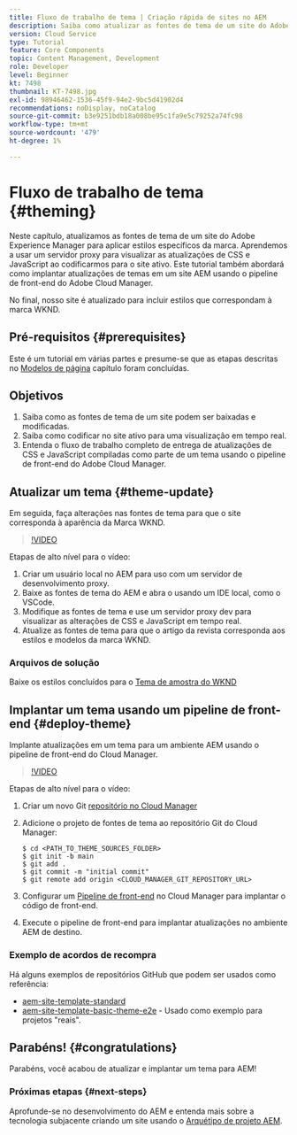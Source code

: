 ```yaml
---
title: Fluxo de trabalho de tema | Criação rápida de sites no AEM
description: Saiba como atualizar as fontes de tema de um site do Adobe Experience Manager para aplicar estilos específicos da marca. Saiba como usar um servidor proxy para exibir uma visualização ao vivo das atualizações de CSS e Javascript. Este tutorial também abordará como implantar atualizações de temas em um site AEM usando o pipeline de front-end do Adobe Cloud Manager.
version: Cloud Service
type: Tutorial
feature: Core Components
topic: Content Management, Development
role: Developer
level: Beginner
kt: 7498
thumbnail: KT-7498.jpg
exl-id: 98946462-1536-45f9-94e2-9bc5d41902d4
recommendations: noDisplay, noCatalog
source-git-commit: b3e9251bdb18a008be95c1fa9e5c79252a74fc98
workflow-type: tm+mt
source-wordcount: '479'
ht-degree: 1%

---
```


# Fluxo de trabalho de tema {#theming}

Neste capítulo, atualizamos as fontes de tema de um site do Adobe Experience Manager para aplicar estilos específicos da marca. Aprendemos a usar um servidor proxy para visualizar as atualizações de CSS e JavaScript ao codificarmos para o site ativo. Este tutorial também abordará como implantar atualizações de temas em um site AEM usando o pipeline de front-end do Adobe Cloud Manager.

No final, nosso site é atualizado para incluir estilos que correspondam à marca WKND.

## Pré-requisitos {#prerequisites}

Este é um tutorial em várias partes e presume-se que as etapas descritas no [Modelos de página](./page-templates.md) capítulo foram concluídas.

## Objetivos

1. Saiba como as fontes de tema de um site podem ser baixadas e modificadas.
1. Saiba como codificar no site ativo para uma visualização em tempo real.
1. Entenda o fluxo de trabalho completo de entrega de atualizações de CSS e JavaScript compiladas como parte de um tema usando o pipeline de front-end do Adobe Cloud Manager.

## Atualizar um tema {#theme-update}

Em seguida, faça alterações nas fontes de tema para que o site corresponda à aparência da Marca WKND.

>[!VIDEO](https://video.tv.adobe.com/v/332918?quality=12&learn=on)

Etapas de alto nível para o vídeo:

1. Criar um usuário local no AEM para uso com um servidor de desenvolvimento proxy.
1. Baixe as fontes de tema do AEM e abra o usando um IDE local, como o VSCode.
1. Modifique as fontes de tema e use um servidor proxy dev para visualizar as alterações de CSS e JavaScript em tempo real.
1. Atualize as fontes de tema para que o artigo da revista corresponda aos estilos e modelos da marca WKND.

### Arquivos de solução

Baixe os estilos concluídos para o [Tema de amostra do WKND](assets/theming/WKND-THEME-src-1.1.zip)

## Implantar um tema usando um pipeline de front-end {#deploy-theme}

Implante atualizações em um tema para um ambiente AEM usando o pipeline de front-end do Cloud Manager.

>[!VIDEO](https://video.tv.adobe.com/v/338722?quality=12&learn=on)

Etapas de alto nível para o vídeo:

1. Criar um novo Git [repositório no Cloud Manager](https://experienceleague.adobe.com/docs/experience-manager-cloud-manager/using/managing-code/cloud-manager-repositories.html)
1. Adicione o projeto de fontes de tema ao repositório Git do Cloud Manager:

   ```shell
   $ cd <PATH_TO_THEME_SOURCES_FOLDER>
   $ git init -b main
   $ git add .
   $ git commit -m "initial commit"
   $ git remote add origin <CLOUD_MANAGER_GIT_REPOSITORY_URL>
   ```

1. Configurar um [Pipeline de front-end](https://experienceleague.adobe.com/docs/experience-manager-cloud-service/implementing/using-cloud-manager/cicd-pipelines/introduction-ci-cd-pipelines.html) no Cloud Manager para implantar o código de front-end.
1. Execute o pipeline de front-end para implantar atualizações no ambiente AEM de destino.

### Exemplo de acordos de recompra

Há alguns exemplos de repositórios GitHub que podem ser usados como referência:

* [aem-site-template-standard](https://github.com/adobe/aem-site-template-standard)
* [aem-site-template-basic-theme-e2e](https://github.com/adobe/aem-site-template-basic-theme-e2e) - Usado como exemplo para projetos &quot;reais&quot;.

## Parabéns! {#congratulations}

Parabéns, você acabou de atualizar e implantar um tema para AEM!

### Próximas etapas {#next-steps}

Aprofunde-se no desenvolvimento do AEM e entenda mais sobre a tecnologia subjacente criando um site usando o [Arquétipo de projeto AEM](../project-archetype/overview.md).
